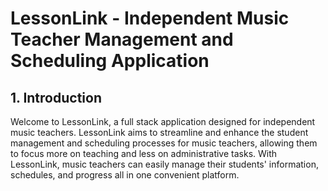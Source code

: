 # LessonLink - Independent Music Teacher Management and Scheduling Application

## 1. Introduction
Welcome to LessonLink, a full stack application designed for independent music teachers. LessonLink aims to streamline and enhance the student management and scheduling processes for music teachers, allowing them to focus more on teaching and less on administrative tasks. With LessonLink, music teachers can easily manage their students' information, schedules, and progress all in one convenient platform.
